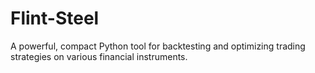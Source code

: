 # Flint-Steel
A powerful, compact Python tool for backtesting and optimizing trading strategies on various financial instruments.
